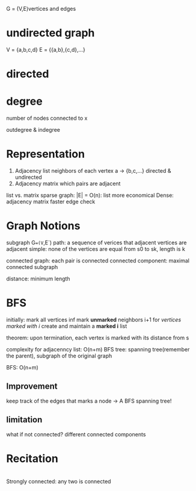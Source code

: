 G = (V,E)vertices and edges

# undirected graph
V = {a,b,c,d}
E = {{a,b},{c,d},...}

# directed

# degree
number of nodes connected to x

outdegree & indegree

# Representation
1. Adjacency list
neighbors of each vertex a -> {b,c,...}
directed & undirected
2. Adjacency matrix
which pairs are adjacent

list vs. matrix
sparse graph: |E| = O(n): list more economical
Dense: adjacency matrix faster edge check

# Graph Notions
subgraph G`=(V`,E`)
path: a sequence of verices that adjacent vertices are adjacent
  simple: none of the vertices are equal
  from s0 to sk, length is k

connected graph: each pair is connected
connected component: maximal connected subgraph

distance: minimum length

# BFS
initially: mark all vertices inf
mark **unmarked** neighbors i+1 for *vertices marked with i*
create and maintain a **marked i** list

theorem: upon termination, each vertex is marked with its distance from s

complexity for adjacenncy list: O(n+m)
BFS tree: spanning tree(remember the parent), subgraph of the original graph

BFS: O(n+m)

## Improvement
keep track of the edges that marks a node -> A BFS spanning tree!

## limitation
what if not connected?
different connected components

# Recitation
<br>Strongly connected: any two is connected
